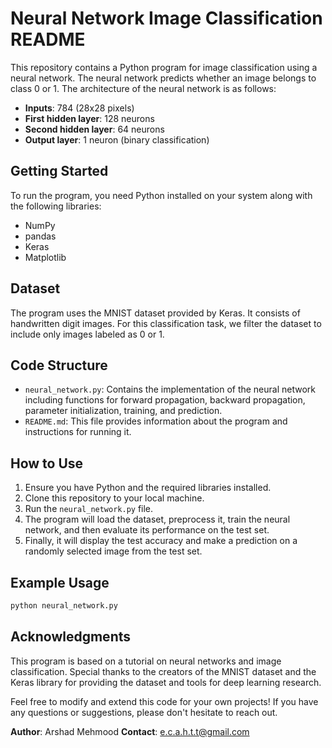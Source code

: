 # Neural Network Image Classification README

This repository contains a Python program for image classification using a neural network. The neural network predicts whether an image belongs to class 0 or 1. The architecture of the neural network is as follows:

- **Inputs**: 784 (28x28 pixels)
- **First hidden layer**: 128 neurons
- **Second hidden layer**: 64 neurons
- **Output layer**: 1 neuron (binary classification)

## Getting Started

To run the program, you need Python installed on your system along with the following libraries:

- NumPy
- pandas
- Keras
- Matplotlib

## Dataset

The program uses the MNIST dataset provided by Keras. It consists of handwritten digit images. For this classification task, we filter the dataset to include only images labeled as 0 or 1.

## Code Structure

- `neural_network.py`: Contains the implementation of the neural network including functions for forward propagation, backward propagation, parameter initialization, training, and prediction.
- `README.md`: This file provides information about the program and instructions for running it.

## How to Use

1. Ensure you have Python and the required libraries installed.
2. Clone this repository to your local machine.
3. Run the `neural_network.py` file.
4. The program will load the dataset, preprocess it, train the neural network, and then evaluate its performance on the test set.
5. Finally, it will display the test accuracy and make a prediction on a randomly selected image from the test set.

## Example Usage

```python
python neural_network.py
```

## Acknowledgments

This program is based on a tutorial on neural networks and image classification. Special thanks to the creators of the MNIST dataset and the Keras library for providing the dataset and tools for deep learning research.

Feel free to modify and extend this code for your own projects! If you have any questions or suggestions, please don't hesitate to reach out.

**Author**: Arshad Mehmood 
**Contact**: e.c.a.h.t.t@gmail.com
